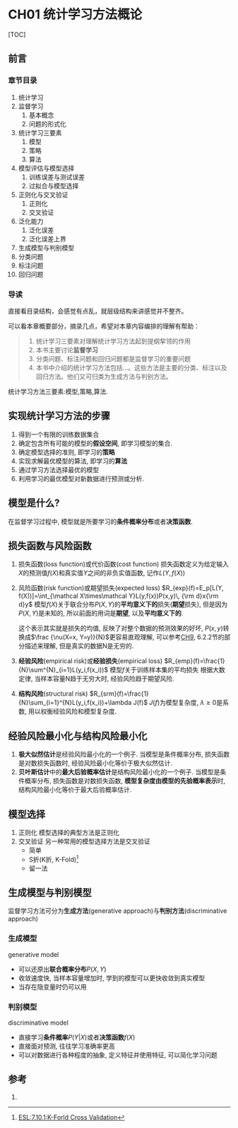 # CH01 统计学习方法概论

[TOC]

## 前言

### 章节目录

1. 统计学习
1. 监督学习
   1. 基本概念
   1. 问题的形式化
1. 统计学习三要素
   1. 模型
   1. 策略
   1. 算法
1. 模型评估与模型选择
   1. 训练误差与测试误差
   1. 过拟合与模型选择
1. 正则化与交叉验证
   1. 正则化
   1. 交叉验证
1. 泛化能力
   1. 泛化误差
   1. 泛化误差上界
1. 生成模型与判别模型
1. 分类问题
1. 标注问题
1. 回归问题

### 导读

直接看目录结构，会感觉有点乱，就层级结构来讲感觉并不整齐。

可以看本章概要部分，摘录几点，希望对本章内容编排的理解有帮助：

> 1. 统计学习三要素对理解统计学习方法起到提纲挈领的作用
> 1. 本书主要讨论**监督学习**
> 1. 分类问题、标注问题和回归问题都是监督学习的重要问题
> 1. 本书中介绍的统计学习方法包括...。这些方法是主要的分类、标注以及回归方法。他们又可归类为生成方法与判别方法。

统计学习方法三要素:模型,策略,算法.

## 实现统计学习方法的步骤
1. 得到一个有限的训练数据集合
1. 确定包含所有可能的模型的**假设空间**, 即学习模型的集合.
1. 确定模型选择的准则, 即学习的**策略**
1. 实现求解最优模型的算法, 即学习的**算法**
1. 通过学习方法选择最优的模型
1. 利用学习的最优模型对新数据进行预测或分析.

## 模型是什么?
在监督学习过程中, 模型就是所要学习的**条件概率分布**或者**决策函数**.

## 损失函数与风险函数

1. 损失函数(loss function)或代价函数(cost function)
   损失函数定义为给定输入$X$的预测值$f(X)$和真实值$Y$之间的非负实值函数, 记作$L(Y,f(X))$

1. 风险函数(risk function)或期望损失(expected loss)
   $R_{exp}(f)=E_p[L(Y, f(X))]=\int_{\mathcal X\times\mathcal Y}L(y,f(x))P(x,y)\, {\rm d}x{\rm d}y$
   模型$f(X)$关于联合分布$P(X,Y)$的**平均意义下的**损失(**期望**损失), 但是因为$P(X,Y)$是未知的, 所以前面的用词是**期望**, 以及**平均意义下的**.

   这个表示其实就是损失的均值, 反映了对整个数据的预测效果的好坏, $P(x,y)$转换成$\frac {\nu(X=x, Y=y)}{N}$更容易直观理解, 可以参考[CH9](../CH9/README.md), 6.2.2节的部分描述来理解, 但是真实的数据N是无穷的.

1. **经验风险**(empirical risk)或**经验损失**(empirical loss)
   $R_{emp}(f)=\frac{1}{N}\sum^{N}_{i=1}L(y_i,f(x_i))$
   模型$f$关于训练样本集的平均损失
   根据大数定律, 当样本容量N趋于无穷大时, 经验风险趋于期望风险.

1. **结构风险**(structural risk)
   $R_{srm}(f)=\frac{1}{N}\sum_{i=1}^{N}L(y_i,f(x_i))+\lambda J(f)$
   $J(f)$为模型复杂度, $\lambda \geqslant 0$是系数, 用以权衡经验风险和模型复杂度.

## 经验风险最小化与结构风险最小化

 

1. **极大似然估计**是经验风险最小化的一个例子.
   当模型是条件概率分布, 损失函数是对数损失函数时, 经验风险最小化等价于极大似然估计.
1. **贝叶斯估计**中的**最大后验概率估计**是结构风险最小化的一个例子.
   当模型是条件概率分布, 损失函数是对数损失函数, **模型复杂度由模型的先验概率表示**时, 结构风险最小化等价于最大后验概率估计.

## 模型选择

1. 正则化
   模型选择的典型方法是正则化
1. 交叉验证
   另一种常用的模型选择方法是交叉验证
   - 简单
   - S折(K折, K-Fold)[^1]
   - 留一法

## 生成模型与判别模型

监督学习方法可分为**生成方法**(generative approach)与**判别方法**(discriminative approach)

### 生成模型

generative model

- 可以还原出**联合概率分布**$P(X,Y)$
- 收敛速度快, 当样本容量增加时, 学到的模型可以更快收敛到真实模型
- 当存在隐变量时仍可以用

### 判别模型

discriminative model

- 直接学习**条件概率**$P(Y|X)$或者**决策函数**$f(X)$
- 直接面对预测, 往往学习准确率更高
- 可以对数据进行各种程度的抽象,  定义特征并使用特征, 可以简化学习问题

## 参考

1. [^1]: [ESL:7.10.1:K-Forld Cross Validation](##参考)